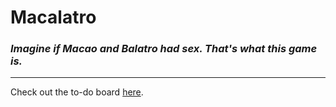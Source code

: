 # Macalatro
### *Imagine if Macao and Balatro had sex. That's what this game is.*
***
Check out the to-do board [here](https://trello.com/b/fFoQ7Jxo/my-trello-board).